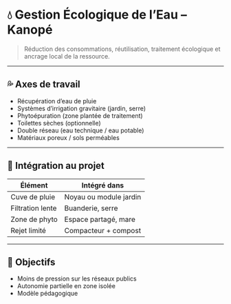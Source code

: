 # 💧 Gestion Écologique de l’Eau – Kanopé

> Réduction des consommations, réutilisation, traitement écologique et ancrage local de la ressource.

---

## 💦 Axes de travail

- Récupération d’eau de pluie
- Systèmes d’irrigation gravitaire (jardin, serre)
- Phytoépuration (zone plantée de traitement)
- Toilettes sèches (optionnelle)
- Double réseau (eau technique / eau potable)
- Matériaux poreux / sols perméables

---

## 📐 Intégration au projet

| Élément           | Intégré dans          |
|------------------|------------------------|
| Cuve de pluie    | Noyau ou module jardin |
| Filtration lente | Buanderie, serre       |
| Zone de phyto    | Espace partagé, mare   |
| Rejet limité     | Compacteur + compost   |

---

## 🌿 Objectifs

- Moins de pression sur les réseaux publics
- Autonomie partielle en zone isolée
- Modèle pédagogique
